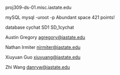 proj309-ds-01.misc.iastate.edu

mySQL
mysql -uroot -p
Abundant space 421 points!

database cychat
SD1
SD_1cychat


Austin Gregory
agregory@iastate.edu

Nathan Irmiter
nirmiter@iastate.edu

Xiuyuan Guo
xiuyuang@iastate.edu

Zhi Wang
danryw@iastate.edu
